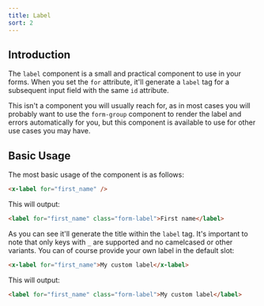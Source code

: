 ```yaml
---
title: Label
sort: 2
---
```


## Introduction

The `label` component is a small and practical component to use in your forms.
When you set the `for` attribute, it'll generate a `label` tag for a subsequent
input field with the same `id` attribute.

This isn't a component you will usually reach for, as in most cases you will probably
want to use the `form-group` component to render the label and errors automatically
for you, but this component is available to use for other use cases you may have.

## Basic Usage

The most basic usage of the component is as follows:

```html
<x-label for="first_name" />
```

This will output:

```html
<label for="first_name" class="form-label">First name</label>
```

As you can see it'll generate the title within the `label` tag. It's important to note
that only keys with `_` are supported and no camelcased or other variants. You can of course
provide your own label in the default slot:

```html
<x-label for="first_name">My custom label</x-label>
```

This will output:
```html
<label for="first_name" class="form-label">My custom label</label>
```
